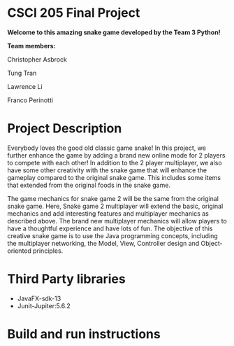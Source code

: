 # CSCI 205 Final Project
  **Welcome to this amazing snake game developed by the Team 3 Python!**
  
  **Team members:**
  
  Christopher Asbrock
  
  Tung Tran
  
  Lawrence Li
  
  Franco Perinotti
  
# Project Description

Everybody loves the good old classic game snake! 
In this project, we further enhance the game by adding a brand new online mode for 2 players to compete with each other! 
In addition to the 2 player multiplayer, we also have some other creativity with the snake game that will
enhance the gameplay compared to the original snake game. This includes some items that extended
from the original foods in the snake game. 

The game mechanics for snake game 2 will be the same from the original snake game. Here, Snake game 2 multiplayer will extend the basic, original mechanics and add interesting features and multiplayer mechanics as described above. 
The brand new multiplayer mechanics will allow players to have a thoughtful experience and have lots of fun.
The objective of this creative snake game is to use the Java programming concepts, including the multiplayer networking,
the Model, View, Controller design and Object-oriented principles. 

# Third Party libraries 

+ JavaFX-sdk-13
+ Junit-Jupiter:5.6.2

# Build and run instructions





 